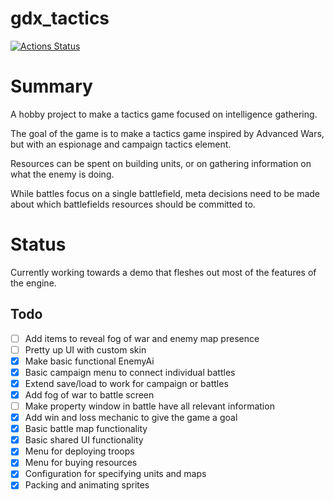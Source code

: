 # gdx_tactics


[![Actions Status](https://github.com/axlan/gdx_tactics/workflows/Desktop%20Build/badge.svg)](https://github.com/axlan/gdx_tactics/actions)

# Summary

A hobby project to make a tactics game focused on intelligence gathering.

The goal of the game is to make a tactics game inspired by Advanced Wars, but with an espionage and campaign tactics element.

Resources can be spent on building units, or on gathering information on what the enemy is doing.

While battles focus on a single battlefield, meta decisions need to be made about which battlefields resources should be committed to.

# Status

Currently working towards a demo that fleshes out most of the features of the engine.

## Todo
- [ ] Add items to reveal fog of war and enemy map presence
- [ ] Pretty up UI with custom skin
- [x] Make basic functional EnemyAi
- [x] Basic campaign menu to connect individual battles
- [x] Extend save/load to work for campaign or battles
- [x] Add fog of war to battle screen
- [ ] Make property window in battle have all relevant information
- [x] Add win and loss mechanic to give the game a goal
- [x] Basic battle map functionality
- [x] Basic shared UI functionality
- [x] Menu for deploying troops
- [x] Menu for buying resources
- [x] Configuration for specifying units and maps
- [x] Packing and animating sprites

